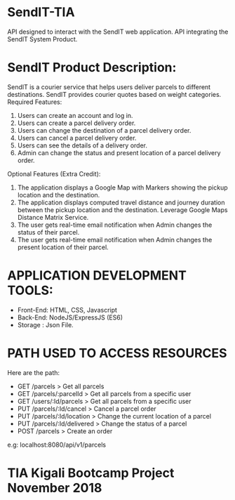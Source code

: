 # SendIT-TIA

API designed to interact with the SendIT web application.
API integrating the SendIT System Product.

# SendIT Product Description:

SendIT is a courier service that helps users deliver parcels to different destinations. SendIT provides courier quotes based on weight categories.
Required Features:
1. Users can create an account and log in.
2. Users can create a parcel delivery order.
3. Users can change the destination of a parcel delivery order.
4. Users can cancel a parcel delivery order.
5. Users can see the details of a delivery order.
6. Admin can change the status and present location of a parcel delivery order.

Optional Features (Extra Credit):
1. The application displays a Google Map with Markers showing the pickup location
and the destination.
2. The application displays computed travel distance and journey duration between
the pickup location and the destination. Leverage Google Maps Distance Matrix Service.
3. The user gets real-time email notification when Admin changes the status of their parcel.
4. The user gets real-time email notification when Admin changes the present location of
their parcel.

# APPLICATION DEVELOPMENT TOOLS:
- Front-End: HTML, CSS, Javascript
- Back-End: NodeJS/ExpressJS (ES6)
- Storage : Json File.

# PATH USED TO ACCESS RESOURCES
Here are the path:
- GET /parcels > Get all parcels
- GET /parcels/:parcelId > Get all parcels from a specific user
- GET /users/:Id/parcels > Get all parcels from a specific user
- PUT /parcels/:Id/cancel > Cancel a parcel order
- PUT /parcels/:Id/location > Change the current location of a parcel
- PUT /parcels/:Id/delivered > Change the status of a parcel
- POST /parcels > Create an order

e.g: localhost:8080/api/v1/parcels


# TIA Kigali Bootcamp Project November 2018
